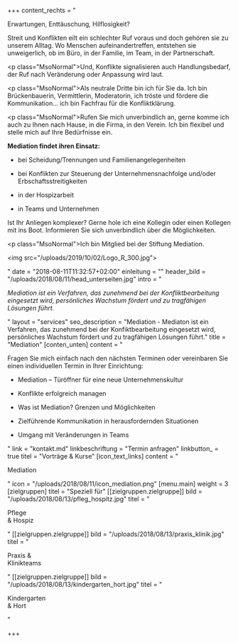 +++
content_rechts = "<p>Erwartungen, Enttäuschung, Hilflosigkeit?</p><p>Streit und Konflikten eilt ein schlechter Ruf voraus und doch gehören sie zu unserem Alltag. Wo Menschen aufeinandertreffen, entstehen sie unweigerlich, ob im Büro, in der Familie, im Team, in der Partnerschaft.</p><p class=\"MsoNormal\">Und, Konflikte signalisieren auch Handlungsbedarf, der Ruf nach Veränderung oder Anpassung wird laut.</p><p class=\"MsoNormal\">Als neutrale Dritte bin ich für Sie da. Ich bin Brückenbauerin, Vermittlerin, Moderatorin, ich tröste und fördere die Kommunikation… ich bin Fachfrau für die Konfliktklärung.</p><p class=\"MsoNormal\">Rufen Sie mich unverbindlich an, gerne komme ich auch zu Ihnen nach Hause, in die Firma, in den Verein. Ich bin flexibel und stelle mich auf Ihre Bedürfnisse ein.</p><p><strong>Mediation findet ihren Einsatz:</strong></p><ul><li><p>bei Scheidung/Trennungen und Familienangelegenheiten</p></li><li><p>bei Konflikten zur Steuerung der Unternehmensnachfolge und/oder Erbschaftsstreitigkeiten</p></li><li><p>in der Hospizarbeit</p></li><li><p>in Teams und Unternehmen</p></li></ul><p>Ist Ihr Anliegen komplexer? Gerne hole ich eine Kollegin oder einen Kollegen mit ins Boot. Informieren Sie sich unverbindlich über die Möglichkeiten.</p><p class=\"MsoNormal\">Ich bin Mitglied bei der Stiftung Mediation.</p><p><img src=\"/uploads/2019/10/02/Logo_R_300.jpg\"></p>"
date = "2018-08-11T11:32:57+02:00"
einleitung = ""
header_bild = "/uploads/2018/08/11/head_unterseiten.jpg"
intro = "<p><em>Mediation ist ein Verfahren, das zunehmend bei der Konfliktbearbeitung eingesetzt wird, persönliches Wachstum fördert und zu tragfähigen Lösungen führt.</em></p>"
layout = "services"
seo_description = "Mediation - Mediaton ist ein Verfahren, das zunehmend bei der Konfiktbearbeitung eingesetzt wird, persönliches Wachstum fördert und zu tragfähigen Lösungen führt."
title = "Mediation"
[conten_unten]
content = "<p>Fragen Sie mich einfach nach den nächsten Terminen oder vereinbaren Sie einen individuellen Termin in Ihrer Einrichtung:</p><ul><li><p>Mediation – Türöffner für eine neue Unternehmenskultur</p></li><li><p>Konflikte erfolgreich managen</p></li><li><p>Was ist Mediation? Grenzen und Möglichkeiten</p></li><li><p>Zielführende Kommunikation in herausfordernden Situationen</p></li><li><p>Umgang mit Veränderungen in Teams</p></li></ul>"
link = "kontakt.md"
linkbeschriftung = "Termin anfragen"
linkbutton_ = true
titel = "Vorträge & Kurse"
[icon_text_links]
content = "<p>Mediation</p>"
icon = "/uploads/2018/08/11/icon_mediation.png"
[menu.main]
weight = 3
[zielgruppen]
titel = "Speziell für"
[[zielgruppen.zielgruppe]]
bild = "/uploads/2018/08/13/pfleg_hospitz.jpg"
titel = "<p>Pflege <br>&amp; Hospiz</p>"
[[zielgruppen.zielgruppe]]
bild = "/uploads/2018/08/13/praxis_klinik.jpg"
titel = "<p>Praxis &amp; <br>Klinikteams</p>"
[[zielgruppen.zielgruppe]]
bild = "/uploads/2018/08/13/kindergarten_hort.jpg"
titel = "<p>Kindergarten <br>&amp; Hort</p>"

+++
